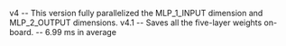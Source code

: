 v4 -- This version fully parallelized the MLP\_1\_INPUT dimension and MLP\_2\_OUTPUT dimensions.
v4.1 -- Saves all the five-layer weights on-board.
     -- 6.99 ms in average
